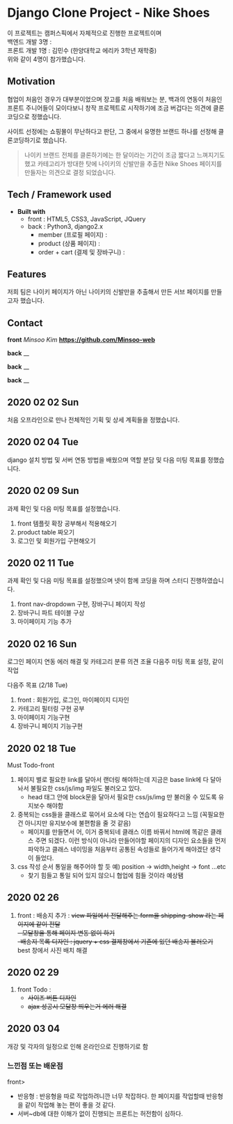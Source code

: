# Django Clone Project - Nike Shoes

이 프로젝트는 캠퍼스픽에서 자체적으로 진행한 프로젝트이며<br/>백엔드 개발 3명 :<br/>프론트 개발 1명 : 김민수 (한양대학교 에리카 3학년 재학중)<br/>위와 같이 4명이 참가했습니다.

## Motivation

협업이 처음인 경우가 대부분이었으며 장고를 처음 배워보는 분, 백과의 연동이 처음인 프론트 주니어들이 모이다보니
창작 프로젝트로 시작하기에 조금 버겁다는 의견에 클론코딩으로 정했습니다.

사이트 선정에는 쇼핑몰이 무난하다고 판단, 그 중에서 유명한 브랜드 하나를 선정해 클론코딩하기로 했습니다.

> 나이키 브랜드 전체를 클론하기에는 한 달이라는 기간이 조금 짧다고 느껴지기도 했고 카테고리가 방대한 탓에
> 나이키의 신발만을 추출한 Nike Shoes 페이지를 만들자는 의견으로 결정 되었습니다.

## Tech / Framework used

- **Built with**
  - front : HTML5, CSS3, JavaScript, JQuery
  - back : Python3, django2.x
    - member (프로필 페이지) :
    - product (상품 페이지) :
    - order + cart (결제 및 장바구니) :

## Features

저희 팀은 나이키 페이지가 아닌
나이키의 신발만을 추출해서 만든 서브 페이지를 만들고자 했습니다.

## Contact

**front** _Minsoo Kim_
**https://github.com/Minsoo-web**

**back** \_\_

**back** \_\_

**back** \_\_

## 2020 02 02 Sun

처음 오프라인으로 만나 전체적인 기획 및 상세 계획들을 정했습니다.

## 2020 02 04 Tue

django 설치 방법 및 서버 연동 방법을 배웠으며
역할 분담 및 다음 미팅 목표를 정했습니다.

## 2020 02 09 Sun

과제 확인 및 다음 미팅 목표를 설정했습니다.

<!-- 이게 맞는지 잘 기억이 안 나네요 -->

1. front 템플릿 확장 공부해서 적용해오기
2. product table 짜오기
3. 로그인 및 회원가입 구현해오기

## 2020 02 11 Tue

과제 확인 및 다음 미팅 목표를 설정했으며
넷이 함께 코딩을 하며 스터디 진행하였습니다.

1. front nav-dropdown 구현, 장바구니 페이지 작성
2. 장바구니 파트 테이블 구상
3. 마이페이지 기능 추가

## 2020 02 16 Sun

로그인 페이지 연동 에러 해결 및 카테고리 분류 의견 조율
다음주 미팅 목표 설정, 같이 작업

다음주 목표 (2/18 Tue)

1. front : 회원가입, 로그인, 마이페이지 디자인
2. 카테고리 필터링 구현 공부
3. 마이페이지 기능구현
4. 장바구니 페이지 기능구현

## 2020 02 18 Tue

Must Todo-front

1. 페이지 별로 필요한 link를 달아서 랜더링 해야하는데 지금은 base link에 다 달아 놔서 불필요한 css/js/img 파일도 불러오고 있다.
   - head 태그 안에 block문을 달아서 필요한 css/js/img 만 불러올 수 있도록 유지보수 해야함
2. 중복되는 css들을 클래스로 묶어서 요소에 다는 연습이 필요하다고 느낌 (꼭필요한 건 아니지만 유지보수에 불편함을 줄 것 같음)
   - 페이지를 만들면서 어, 이거 중복되네 클래스 이름 바꿔서 html에 똑같은 클래스 주면 되겠다. 이런 방식이 아니라
     만들어야할 페이지의 디자인 요소들을 먼저 파악하고 클래스 네이밍을 처음부터 공통된 속성들로 들어가게 해야겠단 생각이 들었다.
3. css 작성 순서 통일을 해주어야 할 듯 예) position -> width,height -> font ...etc
   - 찾기 힘들고 통일 되어 있지 않으니 협업에 힘들 것이라 예상됌

## 2020 02 26

1. front :
   배송지 추가 : ~~view 파일에서 전달해주는 form을 shipping-show 라는 페이지에 같이 전달<br> - 모달창을 통해 페이지 변동 없이 하기<br>-배송지 목록 디자인 : jquery + css 결제창에서 기존에 있던 배송지 불러오기~~ best 창에서 사진 배치 해결

## 2020 02 29

1. front Todo :
   - ~~사이즈 버튼 디자인~~
   - ~~ajax 성공시 모달창 띄우는거 에러 해결~~

## 2020 03 04

개강 및 각자의 일정으로 인해 온라인으로 진행하기로 함

### 느낀점 또는 배운점

front>

- 반응형 :
  반응형을 따로 작업하려니깐 너무 착잡하다. 한 페이지를 작업할때 반응형을 같이 작업해 놓는 편이 좋을 것 같다.
- 서버~db에 대한 이해가 없이 진행되는 프론트는 허전함이 심하다.
